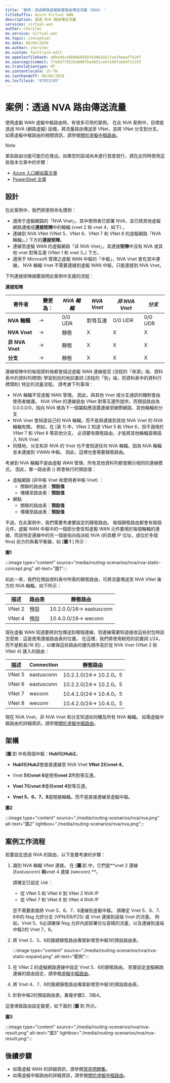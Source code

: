 ```yaml
---
title: '案例：透過網路虛擬裝置路由傳送流量 (NVA) '
titleSuffix: Azure Virtual WAN
description: 透過 NVA 路由傳送流量
services: virtual-wan
author: cherylmc
ms.service: virtual-wan
ms.topic: conceptual
ms.date: 08/04/2020
ms.author: cherylmc
ms.custom: fasttrack-edit
ms.openlocfilehash: a8bed6c46b0660d5bf43863a5c7aaf4eeaf7e26f
ms.sourcegitcommit: 7fe8df79526a0067be4651ce6fa96fa9d4f21355
ms.translationtype: MT
ms.contentlocale: zh-TW
ms.lasthandoff: 08/06/2020
ms.locfileid: "87853195"
---
```

# <a name="scenario-route-traffic-through-an-nva"></a>案例：透過 NVA 路由傳送流量

使用虛擬 WAN 虛擬中樞路由時，有很多可用的案例。 在此 NVA 案例中，目標是透過 NVA (網路虛擬) 設備，將流量路由傳送至 VNet，並將 VNet 分支到分支。 如需虛擬中樞路由的相關資訊，請參閱[關於虛擬中樞路由](about-virtual-hub-routing.md)。

> [!NOTE]
> 某些路由功能可能仍在推出。如果您的區域尚未進行首度發行，請在此同時使用這些版本文章中的步驟：
>* [Azure 入口網站篇文章](virtual-wan-route-table-nva-portal.md)
>* [PowerShell 文章](virtual-wan-route-table-nva.md)
>

## <a name="design"></a><a name="design"></a>設計

在此案例中，我們將使用命名慣例：

* 適用于虛擬網路的「NVA Vnet」，其中使用者已部署 NVA，並已將其他虛擬網路連接成**連接矩陣**中的輪輻 (vnet 2 和 vnet 4，如下) 。
* 連線到 NVA VNet (VNet 5、VNet 6、VNet 7 和 VNet 8 的虛擬網路「NVA 輪輻」，) 下方的**連接矩陣**。
* 連線至虛擬 WAN 的虛擬網路「非 NVA Vnet」，其連接**矩陣**中沒有 NVA 或其他 vnet 對等互連 (VNet 1 和 vnet 3，) 下方。
* 適用于 Microsoft 管理之虛擬 WAN 中樞的「中樞」，NVA Vnet 會在其中連線。 NVA 輪輻 Vnet 不需要連線到虛擬 WAN 中樞，只能連接到 NVA Vnet。

下列連接矩陣摘要說明此案例中支援的流程：

**連接矩陣**

| 寄件者             | 變更為：|   *NVA 輪輻*|*NVA Vnet*|*非 NVA Vnet*|*分支*|
|---|---|---|---|---|---|
| **NVA 輪輻**   | &#8594; | 0/0 UDR  |  對等互連 |   0/0 UDR    |  0/0 UDR  |
| **NVA Vnet**    | &#8594; |   靜態 |      X   |        X     |      X    |
| **非 NVA Vnet**| &#8594; |   靜態 |      X   |        X     |      X    |
| **分支**     | &#8594; |   靜態 |      X   |        X     |      X    |

連線矩陣中的每個資料格都會描述虛擬 WAN 連線是否 (流程的「來源」端、資料表中的資料列標頭) 學習到目的地前置詞 (流程的「到」端，而資料表中的資料行標頭則) 特定的流量流程。 請考慮下列事項：

* NVA 輪輻不受虛擬 WAN 管理。 因此，與其他 Vnet 或分支通訊的機制會由使用者維護。 NVA VNet 的連線是由 VNet 對等互連所提供，而預設路由為 0.0.0.0/0，指向 NVA 做為下一個躍點應涵蓋連線至網際網路、其他輪輻和分支
* NVA Vnet 會知道自己的 NVA 輪輻，而不是與連接到其他 NVA Vnet 的 NVA 輪輻有關。 例如，在 [表 1] 中，VNet 2 知道 VNet 5 和 VNet 6，但不適用於 VNet 7 和 VNet 8 等其他分支。 必須要有靜態路由，才能將其他輪輻首碼插入 NVA Vnet
* 同樣地，分支和非 NVA 的 Vnet 也不會知道任何 NVA 輪輻，因為 NVA 輪輻並未連接到 VWAN 中樞。 因此，這裡也會需要靜態路由。

考慮到 NVA 輪輻不是由虛擬 WAN 管理，所有其他資料列都會顯示相同的連線模式。 因此，單一路由表 () 將會執行的預設值：

* 虛擬網路 (非中樞 Vnet 和使用者中樞 Vnet) ：
  * 關聯的路由表：**預設值**
  * 傳播至路由表：**預設值**
* 網點
  * 關聯的路由表：**預設值**
  * 傳播至路由表：**預設值**

不過，在此案例中，我們需要考慮要設定的靜態路由。 每個靜態路由都會有兩個元件，虛擬 WAN 中樞中的一個部分會告知虛擬 WAN 元件要用於每個輪輻的連線，而該特定連線中的另一個是指向指派給 NVA (的具體 IP 位址，或位於多個 Nva) 前方的負載平衡器，如 [**圖 1** ] 所示：

**圖1**

:::image type="content" source="media/routing-scenarios/nva/nva-static-concept.png" alt-text="圖1":::

如此一來，我們在預設資料表中所需的靜態路由，可將流量傳送至 NVA VNet 後方的 NVA 輪輻，如下所示：

| 描述 | 路由表 | 靜態路由              |
| ----------- | ----------- | ------------------------- |
| VNet 2       | 預設     | 10.2.0.0/16-> eastusconn |
| VNet 4       | 預設     | 10.4.0.0/16-> weconn     |

現在虛擬 WAN 知道要將封包傳送到哪個連線，但連線需要知道接收這些封包時該怎麼做：這是使用連接路由表的位置。 在這裡，我們將使用較短的前置詞 (/24，而不是較長/16 的) ，以確保這些路由的優先順序高於從 NVA Vnet (VNet 2 和 VNet 4) 匯入的路由：

| 描述 | Connection | 靜態路由            |
| ----------- | ---------- | ----------------------- |
| VNet 5       | eastusconn | 10.2.1.0/24-> 10.2.0。5 |
| VNet 6       | eastusconn | 10.2.2.0/24-> 10.2.0。5 |
| VNet 7       | weconn     | 10.4.1.0/24-> 10.4.0。5 |
| VNet 8       | weconn     | 10.4.2.0/24-> 10.4.0。5 |

現在 NVA Vnet，非 NVA Vnet 和分支知道如何觸及所有 NVA 輪輻。 如需虛擬中樞路由的詳細資訊，請參閱[關於虛擬中樞路由](about-virtual-hub-routing.md)。

## <a name="architecture"></a><a name="architecture"></a>架構

[**圖 2**] 中有兩個中樞：**Hub1**和**Hub2**。

* **Hub1**和**Hub2**會直接連線至 NVA Vnet **VNet 2**和**vnet 4**。

* Vnet **5**和**vnet 6**是使用**vnet 2**所對等互連。

* **Vnet 7**和**vnet 8**會與**vnet 4**對等互連。

* **Vnet 5、6、7、8**是間接輪輻，而不是直接連線至虛擬中樞。

**圖2**

:::image type="content" source="./media/routing-scenarios/nva/nva.png" alt-text="圖2" lightbox="./media/routing-scenarios/nva/nva.png":::

## <a name="scenario-workflow"></a><a name="workflow"></a>案例工作流程

若要設定透過 NVA 的路由，以下是要考慮的步驟：

1. 識別 NVA 輪輻 VNet 連接。 在 [**圖 2**] 中，它們是**vnet 2 連線 (Eastusconn) **和**vnet 4 連接 (weconn) **。

   請確定已設定 Udr：
   * 從 VNet 5 和 VNet 6 到 VNet 2 NVA IP
   * 從 VNet 7 和 VNet 8 到 VNet 4 NVA IP 
   
   您不需要直接將 Vnet 5、6、7、8連線到虛擬中樞。 請確定 Vnet 5、6、7、8中的 Nsg 允許分支 (VPN/ER/P2S) 或 Vnet 連接到遠端 Vnet 的流量。 例如，Vnet 5、6必須確保 Nsg 允許內部部署位址首碼的流量，以及連線到遠端中樞2的 Vnet 7，8。

2. 將 Vnet 2、5、6的匯總靜態路由專案新增至中樞1的預設路由表。

   :::image type="content" source="./media/routing-scenarios/nva/nva-static-expand.png" alt-text="範例":::

3. 在 VNet 2 的虛擬網路連線中設定 Vnet 5、6的靜態路由。 若要設定虛擬網路連線的路由設定，請參閱[虛擬中樞路由](how-to-virtual-hub-routing.md#routing-configuration)。

4. 將 Vnet 4、7、8的匯總靜態路由專案新增至中樞1的預設路由表。

5. 針對中樞2的預設路由表，重複步驟2、3和4。

這會導致路由設定變更，如下面的 [**圖 3**] 所示。

**圖3**

   :::image type="content" source="./media/routing-scenarios/nva/nva-result.png" alt-text="圖3" lightbox="./media/routing-scenarios/nva/nva-result.png":::

## <a name="next-steps"></a>後續步驟

* 如需虛擬 WAN 的詳細資訊，請參閱[常見問題集](virtual-wan-faq.md)。
* 如需虛擬中樞路由的詳細資訊，請參閱[關於虛擬中樞路由](about-virtual-hub-routing.md)。
